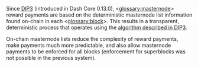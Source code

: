 Since [DIP3](https://github.com/dashpay/dips/blob/master/dip-0003.md) (introduced in Dash Core 0.13.0), <<glossary:masternode>> reward payments are based on the deterministic masternode list information found on-chain in each <<glossary:block>>. This results in a transparent, deterministic process that operates using the [algorithm described in DIP3](https://github.com/dashpay/dips/blob/master/dip-0003.md#masternode-rewards).

On-chain masternode lists reduce the complexity of reward payments, make payments much more predictable, and also allow masternode payments to be enforced for all blocks (enforcement for superblocks was not possible in the previous system).